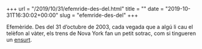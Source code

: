+++
url = "/2019/10/31/efemride-des-del.html"
title = ""
date = "2019-10-31T16:30:02+00:00"
slug = "efemride-des-del"
+++

Efemèride. Des del 31 d’octubre de 2003, cada vegada que a algú li cau el telèfon al vàter, els trens de Nova York fan un petit sotrac, com si tingueren un [ensurt](https://elpais.com/diario/2003/11/01/agenda/1067641202_850215.html).
